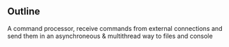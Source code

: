 ## Outline
A command processor, receive commands from external connections and send them 
in an asynchroneous & multithread way to files and console


